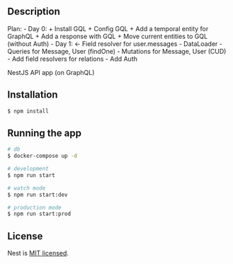 ## Description

Plan:
    - Day 0:
      + Install GQL
      + Config GQL
      + Add a temporal entity for GraphQL
      + Add a response with GQL
      + Move current entities to GQL (without Auth)
    - Day 1:
      <- Field resolver for user.messages
      - DataLoader
      - Queries for Message, User (findOne)
      - Mutations for Message, User (CUD)
      - Add field resolvers for relations
      - Add Auth

NestJS API app (on GraphQL)

## Installation

```bash
$ npm install
```

## Running the app

```bash
# db
$ docker-compose up -d

# development
$ npm run start

# watch mode
$ npm run start:dev

# production mode
$ npm run start:prod
```

## License

Nest is [MIT licensed](LICENSE).
